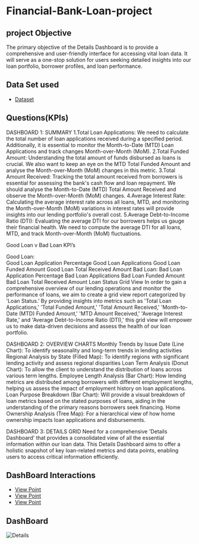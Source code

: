 # Financial-Bank-Loan-project
## project Objective
The primary objective of the Details Dashboard is to provide a comprehensive and user-friendly interface for accessing vital loan data. It will serve as a one-stop solution for users seeking detailed insights into our loan portfolio, borrower profiles, and loan performance.

## Data Set used
- <a href= "https://github.com/lakshminarayank519/Financial-Bank-Loan-project/blob/main/financial_loan%20(2).csv">Dataset</a>
## Questions(KPIs)
DASHBOARD 1: SUMMARY
1.Total Loan Applications: We need to calculate the total number of loan applications received during a specified period. Additionally, it is essential to monitor the Month-to-Date (MTD) Loan Applications and track changes Month-over-Month (MoM).
2.Total Funded Amount: Understanding the total amount of funds disbursed as loans is crucial. We also want to keep an eye on the MTD Total Funded Amount and analyse the Month-over-Month (MoM) changes in this metric.
3.Total Amount Received: Tracking the total amount received from borrowers is essential for assessing the bank's cash flow and loan repayment. We should analyse the Month-to-Date (MTD) Total Amount Received and observe the Month-over-Month (MoM) changes.
4.Average Interest Rate: Calculating the average interest rate across all loans, MTD, and monitoring the Month-over-Month (MoM) variations in interest rates will provide insights into our lending portfolio's overall cost.
5.Average Debt-to-Income Ratio (DTI): Evaluating the average DTI for our borrowers helps us gauge their financial health. We need to compute the average DTI for all loans, MTD, and track Month-over-Month (MoM) fluctuations.

Good Loan v Bad Loan KPI’s

Good Loan:                                       
 Good Loan Application Percentage
Good Loan Applications
Good Loan Funded Amount
Good Loan Total Received Amount
Bad Loan:
Bad Loan Application Percentage
Bad Loan Applications
Bad Loan Funded Amount
Bad Loan Total Received Amount
Loan Status Grid View
In order to gain a comprehensive overview of our lending operations and monitor the performance of loans, we aim to create a grid view report categorized by 'Loan Status.’ By providing insights into metrics such as 'Total Loan Applications,' 'Total Funded Amount,' 'Total Amount Received,' 'Month-to-Date (MTD) Funded Amount,' 'MTD Amount Received,' 'Average Interest Rate,' and 'Average Debt-to-Income Ratio (DTI),' this grid view will empower us to make data-driven decisions and assess the health of our loan portfolio.

DASHBOARD 2: OVERVIEW
CHARTS
Monthly Trends by Issue Date (Line Chart):  To identify seasonality and long-term trends in lending activities
Regional Analysis by State (Filled Map): To identify regions with significant lending activity and assess regional disparities
Loan Term Analysis (Donut Chart): To allow the client to understand the distribution of loans across various term lengths.
Employee Length Analysis (Bar Chart): How lending metrics are distributed among borrowers with different employment lengths, helping us assess the impact of employment history on loan applications.
Loan Purpose Breakdown (Bar Chart): Will provide a visual breakdown of loan metrics based on the stated purposes of loans, aiding in the understanding of the primary reasons borrowers seek financing.
Home Ownership Analysis (Tree Map): For a hierarchical view of how home ownership impacts loan applications and disbursements.

DASHBOARD 3: DETAILS
GRID
Need for a comprehensive 'Details Dashboard' that provides a consolidated view of all the essential information within our loan data. This Details Dashboard aims to offer a holistic snapshot of key loan-related metrics and data points, enabling users to access critical information efficiently.

## DashBoard Interactions
- <a href="https://github.com/lakshminarayank519/Financial-Bank-Loan-project/blob/main/Summary.png">View Point</a>
- <a href="https://github.com/lakshminarayank519/Financial-Bank-Loan-project/blob/main/Overview.png">View Point</a>
- <a href="https://github.com/lakshminarayank519/Financial-Bank-Loan-project/blob/main/Details.png">View Point</a>
## DashBoard
![Details](https://github.com/user-attachments/assets/36f522e3-c363-498d-b839-879c8c1012c8)






                                               

